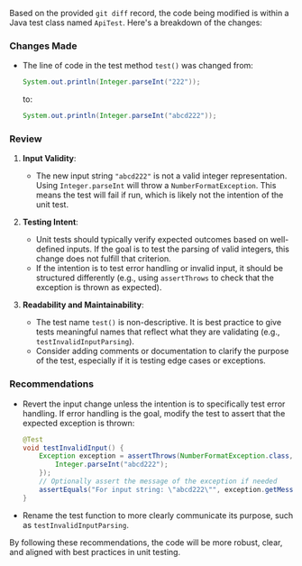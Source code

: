 Based on the provided `git diff` record, the code being modified is within a Java test class named `ApiTest`. Here's a breakdown of the changes:

### Changes Made
- The line of code in the test method `test()` was changed from:
  ```java
  System.out.println(Integer.parseInt("222"));
  ```
  to:
  ```java
  System.out.println(Integer.parseInt("abcd222"));
  ```

### Review
1. **Input Validity**:
   - The new input string `"abcd222"` is not a valid integer representation. Using `Integer.parseInt` will throw a `NumberFormatException`. This means the test will fail if run, which is likely not the intention of the unit test.

2. **Testing Intent**:
   - Unit tests should typically verify expected outcomes based on well-defined inputs. If the goal is to test the parsing of valid integers, this change does not fulfill that criterion.
   - If the intention is to test error handling or invalid input, it should be structured differently (e.g., using `assertThrows` to check that the exception is thrown as expected).

3. **Readability and Maintainability**:
   - The test name `test()` is non-descriptive. It is best practice to give tests meaningful names that reflect what they are validating (e.g., `testInvalidInputParsing`).
   - Consider adding comments or documentation to clarify the purpose of the test, especially if it is testing edge cases or exceptions.

### Recommendations
- Revert the input change unless the intention is to specifically test error handling. If error handling is the goal, modify the test to assert that the expected exception is thrown:

  ```java
  @Test
  void testInvalidInput() {
      Exception exception = assertThrows(NumberFormatException.class, () -> {
          Integer.parseInt("abcd222");
      });
      // Optionally assert the message of the exception if needed
      assertEquals("For input string: \"abcd222\"", exception.getMessage());
  }
  ```

- Rename the test function to more clearly communicate its purpose, such as `testInvalidInputParsing`.

By following these recommendations, the code will be more robust, clear, and aligned with best practices in unit testing.